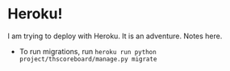 # Heroku!

I am trying to deploy with Heroku. It is an adventure. Notes here.

- To run migrations, run `heroku run python project/thscoreboard/manage.py migrate`

